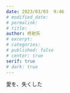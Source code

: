 ```yaml
---
date: 2023/03/03  9:46
# modified_date: 
# permalink: 
# title: 
author: 柊射矢
# excerpt: 
# categories: 
# published: false
# center: true
serif: true
# dark: true
---
```


愛を、失くした
